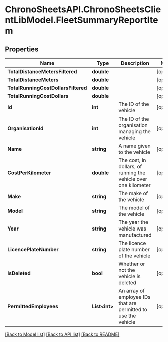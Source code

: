 
# ChronoSheetsAPI.ChronoSheetsClientLibModel.FleetSummaryReportItem

## Properties

Name | Type | Description | Notes
------------ | ------------- | ------------- | -------------
**TotalDistanceMetersFiltered** | **double** |  | [optional] 
**TotalDistanceMeters** | **double** |  | [optional] 
**TotalRunningCostDollarsFiltered** | **double** |  | [optional] 
**TotalRunningCostDollars** | **double** |  | [optional] 
**Id** | **int** | The ID of the vehicle | [optional] 
**OrganisationId** | **int** | The ID of the organisation managing the vehicle | [optional] 
**Name** | **string** | A name given to the vehicle | [optional] 
**CostPerKilometer** | **double** | The cost, in dollars, of running the vehicle over one kilometer | [optional] 
**Make** | **string** | The make of the vehicle | [optional] 
**Model** | **string** | The model of the vehicle | [optional] 
**Year** | **string** | The year the vehicle was manufactured | [optional] 
**LicencePlateNumber** | **string** | The licence plate number of the vehicle | [optional] 
**IsDeleted** | **bool** | Whether or not the vehicle is deleted | [optional] 
**PermittedEmployees** | **List&lt;int&gt;** | An array of employee IDs that are permitted to use the vehicle | [optional] 

[[Back to Model list]](../README.md#documentation-for-models)
[[Back to API list]](../README.md#documentation-for-api-endpoints)
[[Back to README]](../README.md)

